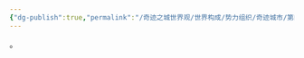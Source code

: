 ```yaml
---
{"dg-publish":true,"permalink":"/奇迹之城世界观/世界构成/势力组织/奇迹城市/第四城市/金水区/","dgPassFrontmatter":true}
---
```


。